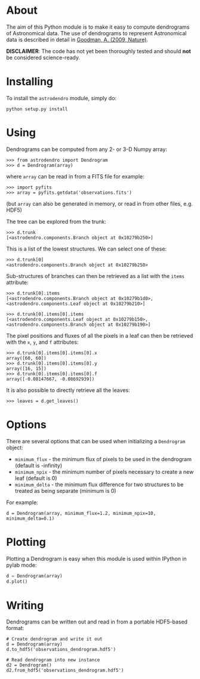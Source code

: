 About
=====

The aim of this Python module is to make it easy to compute dendrograms
of Astronomical data. The use of dendrograms to represent Astronomical
data is described in detail in [Goodman, A. (2009,
Nature)](http://adsabs.harvard.edu/abs/2009Natur.457...63G).

**DISCLAIMER**: The code has not yet been thoroughly tested and should **not** be considered science-ready.

Installing
==========

To install the ``astrodendro`` module, simply do:

    python setup.py install

Using
=====

Dendrograms can be computed from any 2- or 3-D Numpy array:

    >>> from astrodendro import Dendrogram
    >>> d = Dendrogram(array)

where ``array`` can be read in from a FITS file for example:

    >>> import pyfits
    >>> array = pyfits.getdata('observations.fits')

(but ``array`` can also be generated in memory, or read in from other
files, e.g. HDF5)

The tree can be explored from the trunk:

    >>> d.trunk
    [<astrodendro.components.Branch object at 0x10279b250>]

This is a list of the lowest structures. We can select one of these:

    >>> d.trunk[0]
    <astrodendro.components.Branch object at 0x10279b250>

Sub-structures of branches can then be retrieved as a list with the ``items`` attribute:

    >>> d.trunk[0].items
    [<astrodendro.components.Branch object at 0x10279b1d0>, <astrodendro.components.Leaf object at 0x10279b210>]

    >>> d.trunk[0].items[0].items
    [<astrodendro.components.Leaf object at 0x10279b150>, <astrodendro.components.Branch object at 0x10279b190>]

The pixel positions and fluxes of all the pixels in a leaf can then be retrieved with the ``x``, ``y``, and ``f`` attributes:

    >>> d.trunk[0].items[0].items[0].x
    array([60, 60])
    >>> d.trunk[0].items[0].items[0].y
    array([16, 15])
    >>> d.trunk[0].items[0].items[0].f
    array([-0.08147667, -0.08692939])

It is also possible to directly retrieve all the leaves:

    >>> leaves = d.get_leaves()

Options
=======

There are several options that can be used when initializing a
``Dendrogram`` object:

* ``minimum_flux`` - the minimum flux of pixels to be used in the
  dendrogram (default is -infinity)
* ``minimum_npix`` - the minimum number of pixels necessary to create a
  new leaf (default is 0)
* ``minimum_delta`` - the minimum flux difference for two structures to
  be treated as being separate (minimum is 0)

For example:

    d = Dendrogram(array, minimum_flux=1.2, minimum_npix=10, minimum_delta=0.1)
    
Plotting
========

Plotting a Dendrogram is easy when this module is used within IPython
in pylab mode:

```python
d = Dendrogram(array)
d.plot()
```

Writing
=======

Dendrograms can be written out and read in from a portable HDF5-based
format:

    # Create dendrogram and write it out
    d = Dendrogram(array)
    d.to_hdf5('observations_dendrogram.hdf5')

    # Read dendrogram into new instance
    d2 = Dendrogram()
    d2.from_hdf5('observations_dendrogram.hdf5')
